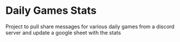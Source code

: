 # Daily Games Stats
Project to pull share messages for various daily games from a discord server and update a google sheet with the stats
